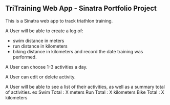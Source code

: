 
## TriTraining Web App - Sinatra Portfolio Project

This is a Sinatra web app to track triathlon training.

A User will be able to create a log of:
 - swim distance in meters
 - run distance in kilometers
 - biking distance in kilometers
and record the date training was performed. 

A User can choose 1-3 activities a day.

A User can edit or delete activity.

A User will be able to see a list of their activities, as well as a summary total of activities.
	ex	Swim Total : X meters
			Run Total : X kilometers
			Bike Total : X kilometers